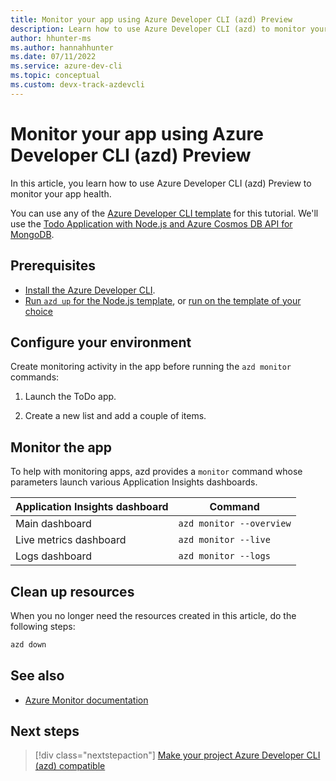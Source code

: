 ```yaml
---
title: Monitor your app using Azure Developer CLI (azd) Preview
description: Learn how to use Azure Developer CLI (azd) to monitor your app health.
author: hhunter-ms
ms.author: hannahhunter
ms.date: 07/11/2022
ms.service: azure-dev-cli
ms.topic: conceptual
ms.custom: devx-track-azdevcli
---
```


# Monitor your app using Azure Developer CLI (azd) Preview

In this article, you learn how to use Azure Developer CLI (azd) Preview to monitor your app health.

You can use any of the [Azure Developer CLI template](overview.md#azure-developer-cli-templates) for this tutorial. We'll use the [Todo Application with Node.js and Azure Cosmos DB API for MongoDB](https://github.com/azure-samples/todo-nodejs-mongo).

## Prerequisites

- [Install the Azure Developer CLI](install-azd.md).
- [Run `azd up` for the Node.js template](./get-started-nodejs.md), or [run on the template of your choice](./azd-templates.md#azure-developer-cli-templates)

## Configure your environment

Create monitoring activity in the app before running the `azd monitor` commands:

1. Launch the ToDo app.

1. Create a new list and add a couple of items.

## Monitor the app

To help with monitoring apps, azd provides a `monitor` command whose parameters launch various Application Insights dashboards.

| Application Insights dashboard | Command                  |
|--------------------------------|--------------------------|
| Main dashboard                 | `azd monitor --overview` |
| Live metrics dashboard         | `azd monitor --live`     |
| Logs dashboard                 | `azd monitor --logs`     |

## Clean up resources

When you no longer need the resources created in this article, do the following steps:

``` bash
azd down
```

## See also

- [Azure Monitor documentation](/azure/azure-monitor/)

## Next steps

> [!div class="nextstepaction"]
> [Make your project Azure Developer CLI (azd) compatible](make-azd-compatible.md)
